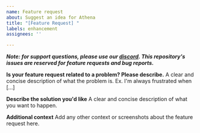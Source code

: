 ```yaml
---
name: Feature request
about: Suggest an idea for Athena
title: "[Feature Request] "
labels: enhancement
assignees: ''

---
```

***Note: for support questions, please use our [discord](https://discord.gg/VMTW7MfnRN). This repository's issues are
reserved for feature requests and bug reports.***

**Is your feature request related to a problem? Please describe.**
A clear and concise description of what the problem is. Ex. I'm always frustrated when [...]

**Describe the solution you'd like**
A clear and concise description of what you want to happen.

**Additional context**
Add any other context or screenshots about the feature request here.

